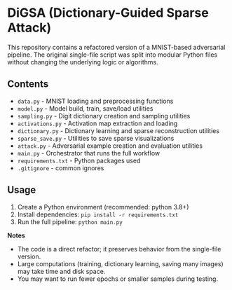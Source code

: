 # DiGSA (Dictionary-Guided Sparse Attack)

This repository contains a refactored version of a MNIST-based adversarial pipeline.
The original single-file script was split into modular Python files without changing
the underlying logic or algorithms.

## Contents
- `data.py` - MNIST loading and preprocessing functions
- `model.py` - Model build, train, save/load utilities
- `sampling.py` - Digit dictionary creation and sampling utilities
- `activations.py` - Activation map extraction and loading
- `dictionary.py` - Dictionary learning and sparse reconstruction utilities
- `sparse_save.py` - Utilities to save sparse visualizations
- `attack.py` - Adversarial example creation and evaluation utilities
- `main.py` - Orchestrator that runs the full workflow
- `requirements.txt` - Python packages used
- `.gitignore` - common ignores

## Usage
1. Create a Python environment (recommended: python 3.8+)
2. Install dependencies: `pip install -r requirements.txt`
3. Run the full pipeline: `python main.py`

**Notes**
- The code is a direct refactor; it preserves behavior from the single-file version.
- Large computations (training, dictionary learning, saving many images) may take time and disk space.
- You may want to run fewer epochs or smaller samples during testing.
